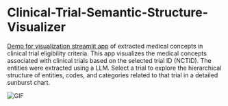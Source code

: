 # Clinical-Trial-Semantic-Structure-Visualizer
[Demo for visualization streamlit app](https://clinical-trial-semantic-visualizer.streamlit.app/) of extracted medical concepts in clinical trial eligibility criteria. 
This app visualizes the medical concepts associated with clinical trials based on the selected trial ID (NCTID). The entities were extracted using a LLM.
Select a trial to explore the hierarchical structure of entities, codes, and categories related to that trial in a detailed sunburst chart.

![GIF](https://github.com/victormurcia/Clinical-Trial-Semantic-Structure-Visualizer/blob/main/clinical%20trial%20hierarchy%20llm%20umls%203.gif?raw=true)
